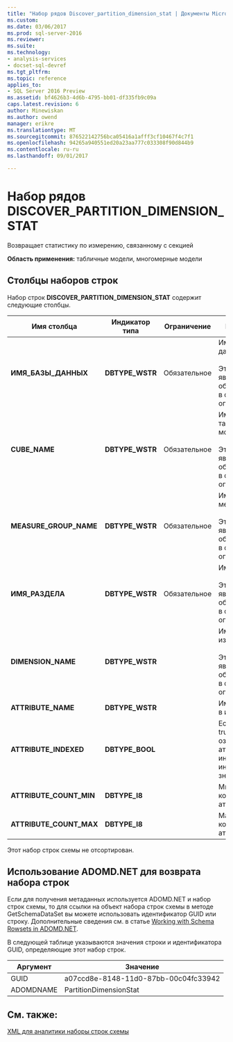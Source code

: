 ```yaml
---
title: "Набор рядов Discover_partition_dimension_stat | Документы Microsoft"
ms.custom: 
ms.date: 03/06/2017
ms.prod: sql-server-2016
ms.reviewer: 
ms.suite: 
ms.technology:
- analysis-services
- docset-sql-devref
ms.tgt_pltfrm: 
ms.topic: reference
applies_to:
- SQL Server 2016 Preview
ms.assetid: bf4626b3-4d6b-4795-bb01-df335fb9c09a
caps.latest.revision: 6
author: Minewiskan
ms.author: owend
manager: erikre
ms.translationtype: MT
ms.sourcegitcommit: 876522142756bca05416a1afff3cf10467f4c7f1
ms.openlocfilehash: 94265a940551ed20a23aa777c033308f90d844b9
ms.contentlocale: ru-ru
ms.lasthandoff: 09/01/2017

---
```

# <a name="discoverpartitiondimensionstat-rowset"></a>Набор рядов DISCOVER_PARTITION_DIMENSION_STAT
  Возвращает статистику по измерению, связанному с секцией  
  
 **Область применения:** табличные модели, многомерные модели  
  
## <a name="rowset-columns"></a>Столбцы наборов строк  
 Набор строк **DISCOVER_PARTITION_DIMENSION_STAT** содержит следующие столбцы.  
  
|Имя столбца|Индикатор типа|Ограничение|Description|  
|-----------------|--------------------|-----------------|-----------------|  
|**ИМЯ_БАЗЫ_ДАННЫХ**|**DBTYPE_WSTR**|Обязательное|Имя базы данных.<br /><br /> Этот столбец является обязательным в списке ограничений.|  
|**CUBE_NAME**|**DBTYPE_WSTR**|Обязательное|Имя куба или табличной модели.<br /><br /> Этот столбец является обязательным в списке ограничений.|  
|**MEASURE_GROUP_NAME**|**DBTYPE_WSTR**|Обязательное|Имя группы мер.<br /><br /> Этот столбец является обязательным в списке ограничений.|  
|**ИМЯ_РАЗДЕЛА**|**DBTYPE_WSTR**|Обязательное|Имя секции.<br /><br /> Этот столбец является обязательным в списке ограничений.|  
|**DIMENSION_NAME**|**DBTYPE_WSTR**||Имя измерения.<br /><br /> Этот столбец является обязательным в списке ограничений.|  
|**ATTRIBUTE_NAME**|**DBTYPE_WSTR**||Имя атрибута в измерении.|  
|**ATTRIBUTE_INDEXED**|**DBTYPE_BOOL**||Если значение true, это означает, что атрибут индексируется, иначе значение false.|  
|**ATTRIBUTE_COUNT_MIN**|**DBTYPE_I8**||Минимальное количество атрибутов.|  
|**ATTRIBUTE_COUNT_MAX**|**DBTYPE_I8**||Максимальное количество атрибутов.|  
  
 Этот набор строк схемы не отсортирован.  
  
## <a name="using-adomdnet-to-return-the-rowset"></a>Использование ADOMD.NET для возврата набора строк  
 Если для получения метаданных используется ADOMD.NET и набор строк схемы, то для ссылки на объект набора строк схемы в методе GetSchemaDataSet вы можете использовать идентификатор GUID или строку. Дополнительные сведения см. в статье [Working with Schema Rowsets in ADOMD.NET](../../../analysis-services/multidimensional-models-adomd-net-client/retrieving-metadata-working-with-schema-rowsets.md).  
  
 В следующей таблице указываются значения строки и идентификатора GUID, определяющие этот набор строк.  
  
|Аргумент|Значение|  
|--------------|-----------|  
|GUID|a07ccd8e-8148-11d0-87bb-00c04fc33942|  
|ADOMDNAME|PartitionDimensionStat|  
  
## <a name="see-also"></a>См. также:  
 [XML для аналитики наборы строк схемы](../../../analysis-services/schema-rowsets/xml/xml-for-analysis-schema-rowsets.md)  
  
  
